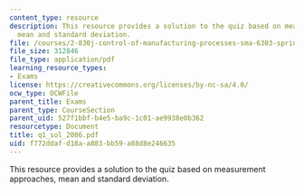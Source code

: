 ```yaml
---
content_type: resource
description: This resource provides a solution to the quiz based on measurement approaches,
  mean and standard deviation.
file: /courses/2-830j-control-of-manufacturing-processes-sma-6303-spring-2008/f772ddafd18aa883bb59a88d8e246635_q1_sol_2006.pdf
file_size: 312846
file_type: application/pdf
learning_resource_types:
- Exams
license: https://creativecommons.org/licenses/by-nc-sa/4.0/
ocw_type: OCWFile
parent_title: Exams
parent_type: CourseSection
parent_uid: 527f1bbf-b4e5-ba9c-1c01-ae9938e0b362
resourcetype: Document
title: q1_sol_2006.pdf
uid: f772ddaf-d18a-a883-bb59-a88d8e246635
---
```

This resource provides a solution to the quiz based on measurement approaches, mean and standard deviation.
